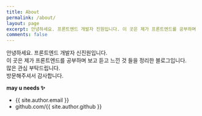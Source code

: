 ```yaml
---
title: About
permalink: /about/
layout: page
excerpt: 안녕하세요. 프론트엔드 개발자 진원입니다. 이 곳은 제가 프론트엔드를 공부하며 보고 듣고 느낀 것 들을 정리한 블로그입니다. 많은 관심 부탁드립니다. 방문해주셔서 감사합니다.
comments: false
---
```



안녕하세요. 프론트엔드 개발자 신진원입니다. <br>
이 곳은 제가 프론트엔드를 공부하며 보고 듣고 느낀 것 들을 정리한 블로그입니다. <br>
많은 관심 부탁드립니다. <br>
방문해주셔서 감사합니다.


**may u needs ✨**

- {{ site.author.email }}
- github.com/{{ site.author.github }}
